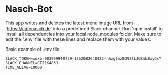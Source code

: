 # Nasch-Bot

This app writes and deletes the latest menu image URL from 'https://cafenasch.de' into a predefined Slack channel.
Run 'npm install' to install all dependencies into your local node_modules folder. Make sure to edit the '.env' file with these lines and replace them with your values:



Basic example of .env file:
```
SLACK_TOKEN=xoxb-903999940739-1262682648423-nAzglmz8O9ZlLJGBmk8xyGsY
SLACK_CHANNEL=CTJ1K483J
TIME_ALIVE=10000
```
